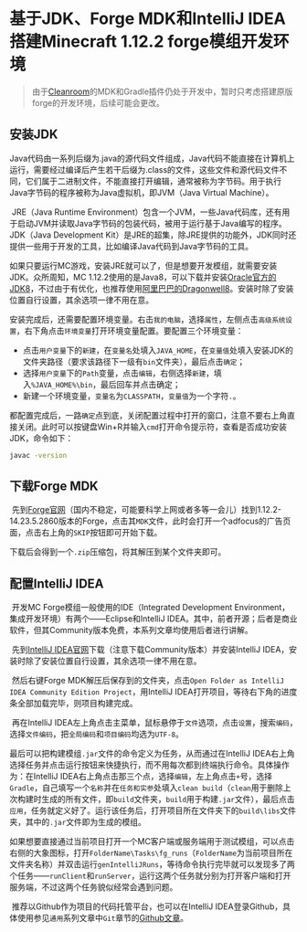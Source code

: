 # 基于JDK、Forge MDK和IntelliJ IDEA搭建Minecraft 1.12.2 forge模组开发环境

> 由于[Cleanroom](https://www.mcmod.cn/class/9689.html)的MDK和Gradle插件仍处于开发中，暂时只考虑搭建原版forge的开发环境，后续可能会更改。

## 安装JDK

​	Java代码由一系列后缀为.java的源代码文件组成，Java代码不能直接在计算机上运行，需要经过编译后产生若干后缀为.class的文件，这些文件和源代码文件不同，它们属于二进制文件，不能直接打开编辑，通常被称为字节码。用于执行Java字节码的程序被称为Java虚拟机，即JVM（Java Virtual Machine）。

​	JRE（Java Runtime Environment）包含一个JVM，一些Java代码库，还有用于启动JVM并读取Java字节码的包装代码，被用于运行基于Java编写的程序。JDK（Java Development Kit）是JRE的超集，除JRE提供的功能外，JDK同时还提供一些用于开发的工具，比如编译Java代码到Java字节码的工具。

​	如果只要运行MC游戏，安装JRE就可以了，但是想要开发模组，就需要安装JDK。众所周知，MC 1.12.2使用的是Java8，可以下载并安装[Oracle官方的JDK8](https://www.oracle.com/java/technologies/downloads/#java8-windows)，不过由于有优化，也推荐使用[阿里巴巴的Dragonwell8](https://dragonwell-jdk.io/)。安装时除了安装位置自行设置，其余选项一律不用在意。

​	安装完成后，还需要配置环境变量。右击`我的电脑`，选择`属性`，左侧点击`高级系统设置`，右下角点击`环境变量`打开环境变量配置。要配置三个环境变量：

- 点击`用户变量`下的`新建`，在`变量名`处填入`JAVA_HOME`，在`变量值`处填入安装JDK的文件夹路径（要求该路径下一级有`bin`文件夹），最后点击`确定`；
- 选择`用户变量`下的`Path`变量，点击`编辑`，右侧选择`新建`，填入`%JAVA_HOME%\bin`，最后回车并点击确定；
- 新建一个环境变量，`变量名`为`CLASSPATH`，`变量值`为一个字符`.`。

​	都配置完成后，一路`确定`点到底，关闭配置过程中打开的窗口，注意不要右上角直接关闭。此时可以按键盘Win+R并输入`cmd`打开命令提示符，查看是否成功安装JDK，命令如下：

```cmd
javac -version
```

## 下载Forge MDK

​	先到[Forge官网](https://files.minecraftforge.net/net/minecraftforge/forge/)（国内不稳定，可能要科学上网或者多等一会儿）找到1.12.2-14.23.5.2860版本的Forge，点击其`MDK`文件，此时会打开一个adfocus的广告页面，点击右上角的`SKIP`按钮即可开始下载。

​	下载后会得到一个`.zip`压缩包，将其解压到某个文件夹即可。

## 配置IntelliJ IDEA

​	开发MC Forge模组一般使用的IDE（Integrated Development Environment，集成开发环境）有两个——Eclipse和IntelliJ IDEA。其中，前者开源；后者是商业软件，但其Community版本免费，本系列文章均使用后者进行讲解。

​	先到[IntelliJ IDEA官网](https://www.jetbrains.com/idea/)下载（注意下载Community版本）并安装IntelliJ IDEA，安装时除了安装位置自行设置，其余选项一律不用在意。

​	然后右键Forge MDK解压后保存到的文件夹，点击`Open Folder as IntelliJ IDEA Community Edition Project`，用IntelliJ IDEA打开项目，等待右下角的进度条全部加载完毕，则项目构建完成。

​	再在IntelliJ IDEA左上角点击主菜单，鼠标悬停于`文件`选项，点击`设置`，搜索`编码`，选择`文件编码`，把`全局编码`和`项目编码`均选为`UTF-8`。

​	最后可以把构建模组`.jar`文件的命令定义为任务，从而通过在IntelliJ IDEA右上角选择任务并点击运行按钮来快捷执行，而不用每次都到终端执行命令。具体操作为：在IntelliJ IDEA右上角点击那三个点，选择`编辑`，左上角点击`+`号，选择`Gradle`，自己填写一个`名称`并在`任务和实参`处填入`clean build`（`clean`用于删除上次构建时生成的所有文件，即`build`文件夹，`build`用于构建`.jar`文件），最后点击`应用`，任务就定义好了。运行该任务后，打开项目所在文件夹下的`build\libs`文件夹，其中的`.jar`文件即为生成的模组。

​	如果想要直接通过当前项目打开一个MC客户端或服务端用于测试模组，可以点击右侧的大象图标，打开`FolderName\Tasks\fg_runs`（`FolderName`为当前项目所在文件夹名称）并双击运行`genIntelliJRuns`，等待命令执行完毕就可以发现多了两个任务——`runClient`和`runServer`，运行这两个任务就分别为打开客户端和打开服务端，不过这两个任务貌似经常会遇到问题。

​	推荐以Github作为项目的代码托管平台，也可以在IntelliJ IDEA登录Github，具体使用参见`通用`系列文章中`Git`章节的[Github文章](General/Git/github.md)。

